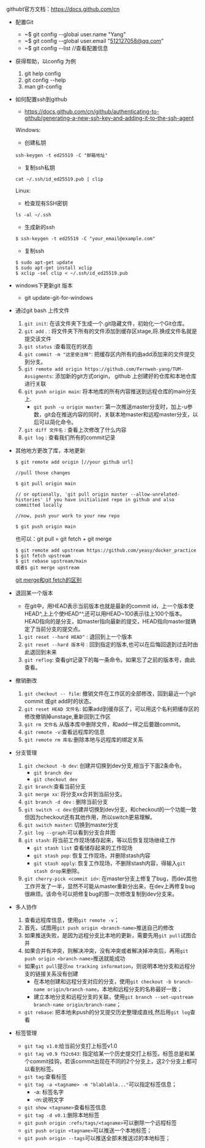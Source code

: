 githubt官方文档：https://docs.github.com/cn
- 配置Git
   - ~$ git config --global user.name "Yang"
   - ~$ git config --global user.email "512127058@qq.com"
   - ~$ git config --list   //查看配置信息
   
- 获得帮助，以config 为例
   1. git help config
   2. git config --help
   3. man git-config
   
- 如何配置ssh到github
   - https://docs.github.com/cn/github/authenticating-to-github/generating-a-new-ssh-key-and-adding-it-to-the-ssh-agent
   
   
   Windows:
   - 创建私钥
   ```
   ssh-keygen -t ed25519 -C "邮箱地址"
   ```
   - 复制ssh私钥
   ```
   cat ~/.ssh/id_ed25519.pub | clip
   ```
   Linux:
   - 检查现有SSH密钥
   ```
   ls -al ~/.ssh
   ```
   - 生成新的ssh
   ```
   $ ssh-keygen -t ed25519 -C "your_email@example.com"
   ```
   - 复制ssh
   ```
   $ sudo apt-get update
   $ sudo apt-get install xclip
   $ xclip -sel clip < ~/.ssh/id_ed25519.pub
   ```
   
- windows下更新git 版本
   - git update-git-for-windows

- 通过git bash 上传文件
   1. ```git init```:  在该文件夹下生成一个.git隐藏文件，初始化一个Git仓库。
   2. ```git add``` . : 将文件夹下所有的文件添加到缓存区stage,将.换成文件名就是提交该文件
   3. ```git status``` :查看现在的状态
   4. `git commit -m "这里使注释"`: 把缓存区内所有的由add添加来的文件提交到分支。
   5. `git remote add origin https://github.com/Fernweh-yang/TUM-Assigments`: 添加新的git方式origin， github 上创建好的仓库和本地仓库进行关联
   6. `git push origin main`: 将本地库的所有内容推送到远程仓库的main分支上.
       - `git push -u origin master`: 第一次推送master分支时，加上-u参数，git会在推送内容的同时，关联本地master和远程master分支，以后可以简化命令。
   7. `git diff 文件名` : 查看上次修改了什么内容
   8. `git log` : 查看我们所有的commit记录
   
- 其他地方更改了库，本地更新

   ```shell
   $ git remote add origin [//your github url]
   
   //pull those changes
   
   $ git pull origin main 
   
   // or optionally, 'git pull origin master --allow-unrelated-histories' if you have initialized repo in github and also committed locally
   
   //now, push your work to your new repo
   
   $ git push origin main
   ```

   也可以：git pull = git fetch + git merge

   ```shell
   $ git remote add upstream https://github.com/yeasy/docker_practice
   $ git fetch upstream
   $ git rebase upstream/main 
   或者$ git merge upstream
   ```

   [git merge和git fetch的区别](https://www.jianshu.com/p/f23f72251abc)

- 退回某一个版本
   - 在git中，用HEAD表示当前版本也就是最新的commit id，上一个版本使HEAD^,上上个使HEAD^^,还可以用HEAD~100表示往上100个版本。HEAD指向的是分支，如master指向最新的提交，HEAD指向master就确定了当前分支的提交点。
   1. `git reset --hard HEAD^` : 退回到上一个版本
   2. `git reset --hard 版本号` : 回到指定的版本,也可以在后悔回退到过去时由此退回到未来
   3. `git reflog`: 查看git记录下的每一条命令。如果忘了之前的版本号，由此查看。
   
- 撤销删改
   1. `git checkout -- file`: 撤销文件在工作区的全部修改，回到最近一个git commit 或git add时的状态。
   2. `git reset HEAD 文件名`: 如果add到缓存区了，可以用这个名利把缓存区的修改撤销掉unstage,重新回到工作区 
   3. `git rm 文件名` 从版本库中删除文件，和add一样之后要跟commit。
   4. `git remote -v`:查看远程库的信息
   5. `git remote rm 库名`:删除本地与远程库的绑定关系
   
- 分支管理
   1. `git checkout -b dev`: 创建并切换到dev分支,相当于下面2条命令。
       - `git branch dev`
       - `git checkout dev`
    2. `git branch`:查看当前分支
    3. `git merge xx`: 将分支xx合并到当前分支。
    4. `git branch -d dev` : 删除当前分支
    5. `git switch -c dev`:创建并切换到dev分支，和checkout的一个功能一致但因为checkout还有其他作用，所以switch更易理解。
    6. `git switch master`: 切换到master分支 
    7. `git log --graph`:可以看到分支合并图
    8. `git stash`: 将当前工作现场储存起来，等以后恢复现场继续工作
       - `git stash list` 查看储存起来的工作现场
       - `git stash pop`: 恢复工作现场，并删除stash内容
       - `git stash apply`: 恢复工作现场，不删除stash内容，得输入`git stash drop`来删除。
    9. `git cherry-pick <commit id>`: 在master分支上修复了bug，而dev其他工作开发了一半，显然不可能从master重新分出来，在dev上再修复bug很麻烦。该命令可以把修复bug的那一次修改复制到dev分支来。
   
- 多人协作
   1. 查看远程库信息，使用`git remote -v`；
   2. 首先，试图用`git push origin <branch-name>`推送自己的修改
   3. 如果推送失败，是因为远程分支比本地的更新，需要先用`git pull`试图合并
   4. 如果合并有冲突，则解决冲突，没有冲突或者解决掉冲突后，再用`git push origin <branch-name>`推送就能成功
   - 如果`git pull`提示`no tracking information`，则说明本地分支和远程分支的链接关系没有创建
       - 在本地创建和远程分支对应的分支，使用`git checkout -b branch-name origin/branch-name`，本地和远程分支的名称最好一致；
       - 建立本地分支和远程分支的关联，使用`git branch --set-upstream branch-name origin/branch-name`；
   - `git rebase`: 把本地未push的分叉提交历史整理成直线,然后用`git log`查看
   
- 标签管理
   - `git tag v1.0`:给当前分支打上标签v1.0
   - `git tag v0.9 f52c643`: 指定给某一个历史提交打上标签。标签总是和某个commit挂钩，若该commit出现在不同的2个分支上，这2个分支上都可以看到标签。
   - `git tag`:查看标签
   - `git tag -a <tagname> -m "blablabla..."`可以指定标签信息；
      - -a: 标签名字
      - -m:说明文字 
   - `git show <tagname>`查看标签信息
   - `git tag -d v0.1`:删除本地标签
   - `git push origin :refs/tags/<tagname>`可以删除一个远程标签
   - `git push origin <tagname>`可以推送一个本地标签；
   - `git push origin --tags`可以推送全部未推送过的本地标签；
